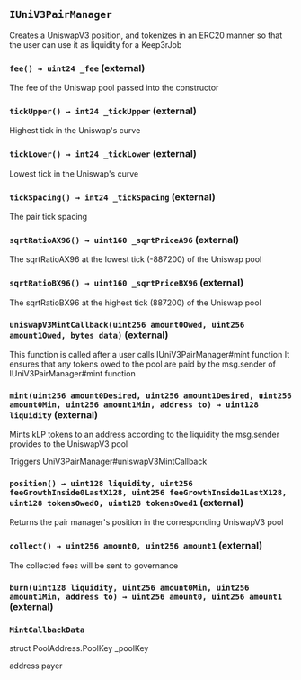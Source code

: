 ## `IUniV3PairManager`

Creates a UniswapV3 position, and tokenizes in an ERC20 manner
        so that the user can use it as liquidity for a Keep3rJob




### `fee() → uint24 _fee` (external)

The fee of the Uniswap pool passed into the constructor




### `tickUpper() → int24 _tickUpper` (external)

Highest tick in the Uniswap's curve




### `tickLower() → int24 _tickLower` (external)

Lowest tick in the Uniswap's curve




### `tickSpacing() → int24 _tickSpacing` (external)

The pair tick spacing




### `sqrtRatioAX96() → uint160 _sqrtPriceA96` (external)

The sqrtRatioAX96 at the lowest tick (-887200) of the Uniswap pool




### `sqrtRatioBX96() → uint160 _sqrtPriceBX96` (external)

The sqrtRatioBX96 at the highest tick (887200) of the Uniswap pool




### `uniswapV3MintCallback(uint256 amount0Owed, uint256 amount1Owed, bytes data)` (external)

This function is called after a user calls IUniV3PairManager#mint function
        It ensures that any tokens owed to the pool are paid by the msg.sender of IUniV3PairManager#mint function




### `mint(uint256 amount0Desired, uint256 amount1Desired, uint256 amount0Min, uint256 amount1Min, address to) → uint128 liquidity` (external)

Mints kLP tokens to an address according to the liquidity the msg.sender provides to the UniswapV3 pool


Triggers UniV3PairManager#uniswapV3MintCallback


### `position() → uint128 liquidity, uint256 feeGrowthInside0LastX128, uint256 feeGrowthInside1LastX128, uint128 tokensOwed0, uint128 tokensOwed1` (external)

Returns the pair manager's position in the corresponding UniswapV3 pool




### `collect() → uint256 amount0, uint256 amount1` (external)



The collected fees will be sent to governance


### `burn(uint128 liquidity, uint256 amount0Min, uint256 amount1Min, address to) → uint256 amount0, uint256 amount1` (external)







### `MintCallbackData`


struct PoolAddress.PoolKey _poolKey


address payer



